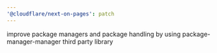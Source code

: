 ```yaml
---
'@cloudflare/next-on-pages': patch
---
```


improve package managers and package handling by using package-manager-manager third party library
